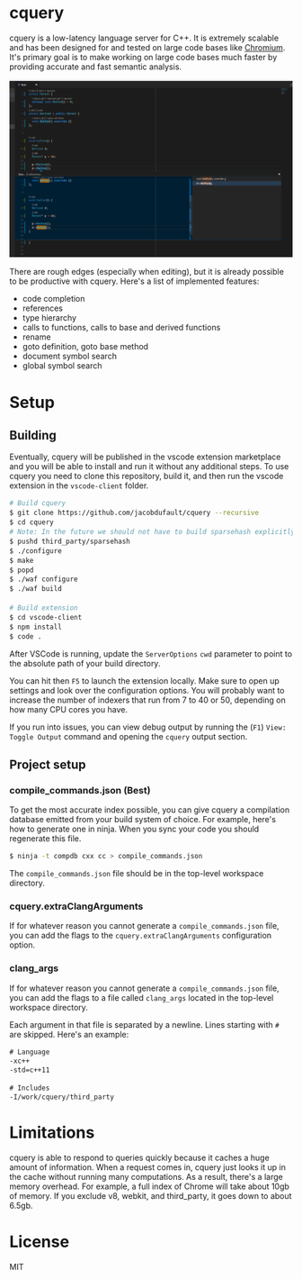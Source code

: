 # cquery

cquery is a low-latency language server for C++. It is extremely scalable and
has been designed for and tested on large code bases like
[Chromium](https://chromium.googlesource.com/chromium/src/). It's primary goal
is to make working on large code bases much faster by providing accurate and
fast semantic analysis.

![Demo](/images/demo.png?raw=true)

There are rough edges (especially when editing), but it is already possible to
be productive with cquery. Here's a list of implemented features:
  * code completion
  * references
  * type hierarchy
  * calls to functions, calls to base and derived functions
  * rename
  * goto definition, goto base method
  * document symbol search
  * global symbol search

# Setup

## Building

Eventually, cquery will be published in the vscode extension marketplace and you
will be able to install and run it without any additional steps. To use cquery
you need to clone this repository, build it, and then run the vscode extension
in the `vscode-client` folder.

```bash
# Build cquery
$ git clone https://github.com/jacobdufault/cquery --recursive
$ cd cquery
# Note: In the future we should not have to build sparsehash explicitly.
$ pushd third_party/sparsehash
$ ./configure
$ make
$ popd
$ ./waf configure
$ ./waf build

# Build extension
$ cd vscode-client
$ npm install
$ code .
```

After VSCode is running, update the `ServerOptions` `cwd` parameter to point to
the absolute path of your build directory.

You can hit then `F5` to launch the extension locally. Make sure to open up
settings and look over the configuration options. You will probably want to
increase the number of indexers that run from 7 to 40 or 50, depending on how
many CPU cores you have.

If you run into issues, you can view debug output by running the
(`F1`) `View: Toggle Output` command and opening the `cquery` output section.

## Project setup

### compile_commands.json (Best)

To get the most accurate index possible, you can give cquery a compilation
database emitted from your build system of choice. For example, here's how to
generate one in ninja. When you sync your code you should regenerate this file.

```bash
$ ninja -t compdb cxx cc > compile_commands.json
```

The `compile_commands.json` file should be in the top-level workspace directory.

### cquery.extraClangArguments

If for whatever reason you cannot generate a `compile_commands.json` file, you
can add the flags to the `cquery.extraClangArguments` configuration option.

### clang_args

If for whatever reason you cannot generate a `compile_commands.json` file, you
can add the flags to a file called `clang_args` located in the top-level
workspace directory.

Each argument in that file is separated by a newline. Lines starting with `#`
are skipped. Here's an example:

```
# Language
-xc++
-std=c++11

# Includes
-I/work/cquery/third_party
```

# Limitations

cquery is able to respond to queries quickly because it caches a huge amount of
information. When a request comes in, cquery just looks it up in the cache
without running many computations. As a result, there's a large memory overhead.
For example, a full index of Chrome will take about 10gb of memory. If you
exclude v8, webkit, and third_party, it goes down to about 6.5gb.

# License

MIT
